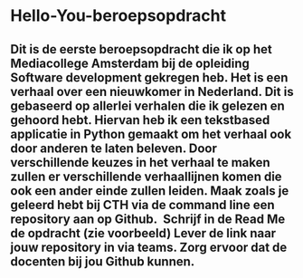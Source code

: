 # Hello-You-beroepsopdracht

## Dit is de eerste beroepsopdracht die ik op het Mediacollege Amsterdam bij de opleiding Software development gekregen heb. Het is een verhaal over een nieuwkomer in Nederland. Dit is gebaseerd op allerlei verhalen die ik gelezen en gehoord hebt. Hiervan heb ik een tekstbased applicatie in Python gemaakt om het verhaal ook door anderen te laten beleven. Door verschillende keuzes in het verhaal te maken zullen er verschillende verhaallijnen komen die ook een ander einde zullen leiden.  Maak zoals je geleerd hebt bij CTH via de command line een repository aan op Github.  Schrijf in de Read Me de opdracht (zie voorbeeld) Lever de link naar jouw repository in via teams. Zorg ervoor dat de docenten bij jou Github kunnen.
